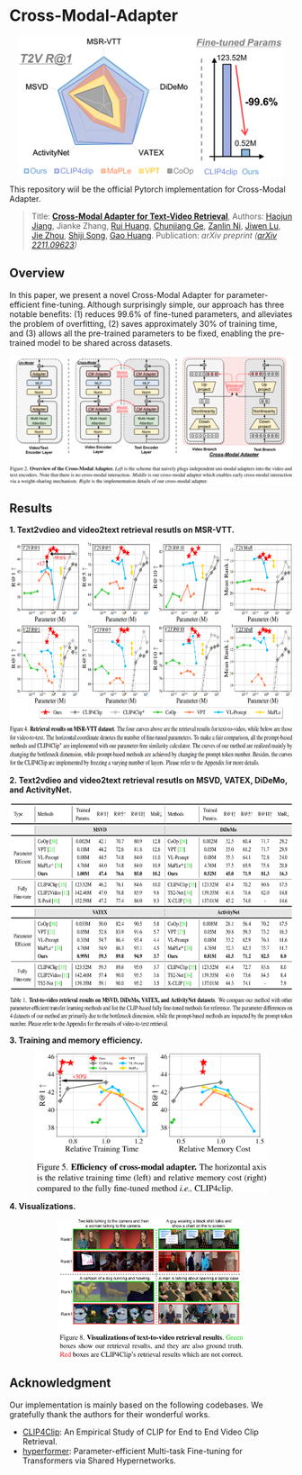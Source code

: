 # Cross-Modal-Adapter
<p align="center"> <img src='imgs/figure1.png' align="center" height="250px"> </p>

This repository wiil be the official Pytorch implementation for Cross-Modal Adapter. 

> Title: [**Cross-Modal Adapter for Text-Video Retrieval**](https://arxiv.org/abs/2211.09623),
> Authors: [Haojun Jiang](https://scholar.google.com/citations?user=ULmStp8AAAAJ&hl=en), Jianke Zhang, [Rui Huang](https://scholar.google.com/citations?user=ieN4b1QAAAAJ&hl=en&oi=sra), [Chunjiang Ge](https://scholar.google.com/citations?user=ZueTF6oAAAAJ&hl=en&oi=ao), [Zanlin Ni](https://scholar.google.com/citations?user=Yibz_asAAAAJ&hl=en&oi=ao), [Jiwen Lu](https://scholar.google.com/citations?user=TN8uDQoAAAAJ&hl=en&oi=ao), [Jie Zhou](https://scholar.google.com/citations?user=6a79aPwAAAAJ&hl=en&oi=ao), [Shiji Song](https://scholar.google.com/citations?user=rw6vWdcAAAAJ&hl=en&oi=ao), [Gao Huang](https://scholar.google.com/citations?user=-P9LwcgAAAAJ&hl=en&oi=ao).
> Publication: *arXiv preprint ([arXiv 2211.09623](https://arxiv.org/abs/2211.09623))*  

<!-- 
## BibTex

    @article{ma2022rethinking,
        title={Rethinking network design and local geometry in point cloud: A simple residual MLP framework},
        author={Ma, Xu and Qin, Can and You, Haoxuan and Ran, Haoxi and Fu, Yun},
        journal={arXiv preprint arXiv:2202.07123},
        year={2022}
    }
 -->

## Overview
In this paper, we present a novel Cross-Modal Adapter for parameter-efficient fine-tuning. Although surprisingly simple, our approach has three notable benefits: (1) reduces 99.6% of fine-tuned parameters, and alleviates the problem of overfitting, (2) saves approximately 30% of training time, and (3) allows all the pre-trained parameters to be fixed, enabling the pre-trained model to be shared across datasets.

<p align="center"> <img src='imgs/figure2.png' align="center" width="650px"> </p>

## Results
**1. Text2vdieo and video2text retrieval resutls on MSR-VTT.**
<p align="center"> <img src='imgs/msrvtt.png' align="center" height="400px"> </p>

**2. Text2vdieo and video2text retrieval resutls on MSVD, VATEX, DiDeMo, and ActivityNet.**
<p align="center"> <img src='imgs/other_four.png' align="center" height="400px"> </p>

**3. Training and memory efficiency.**
<p align="center"> <img src='imgs/efficiency_8gpu.png' align="center" height="250px"> </p>

**4. Visualizations.**
<p align="center"> <img src='imgs/visualization.png' align="center" height="250px"> </p>

## Acknowledgment
Our implementation is mainly based on the following codebases. We gratefully thank the authors for their wonderful works.
- [CLIP4Clip](https://github.com/ArrowLuo/CLIP4Clip): An Empirical Study of CLIP for End to End Video Clip Retrieval.
- [hyperformer](https://github.com/rabeehk/hyperformer): Parameter-efficient Multi-task Fine-tuning for Transformers via Shared Hypernetworks.